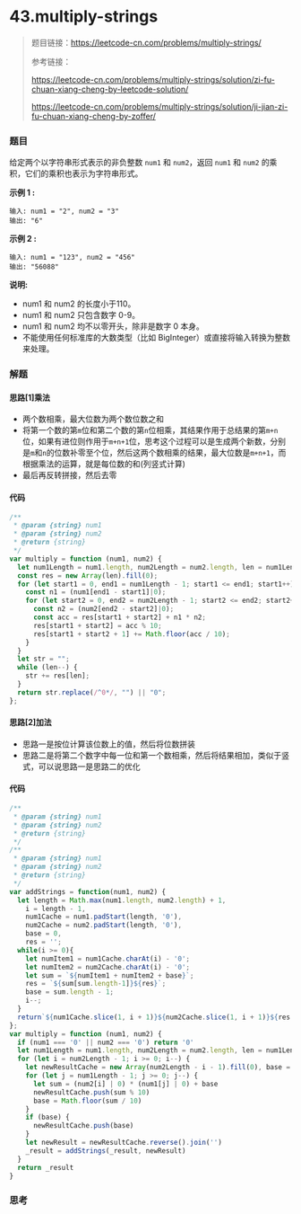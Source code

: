 # 43.multiply-strings

> 题目链接：https://leetcode-cn.com/problems/multiply-strings/
>
> 参考链接：
>
> https://leetcode-cn.com/problems/multiply-strings/solution/zi-fu-chuan-xiang-cheng-by-leetcode-solution/
>
> https://leetcode-cn.com/problems/multiply-strings/solution/ji-jian-zi-fu-chuan-xiang-cheng-by-zoffer/

### 题目

给定两个以字符串形式表示的非负整数 `num1` 和 `num2`，返回 `num1` 和 `num2` 的乘积，它们的乘积也表示为字符串形式。

**示例 1 :**

```
输入: num1 = "2", num2 = "3"
输出: "6"
```

**示例 2 :**

```
输入: num1 = "123", num2 = "456"
输出: "56088"
```

**说明:**

* num1 和 num2 的长度小于110。
* num1 和 num2 只包含数字 0-9。
* num1 和 num2 均不以零开头，除非是数字 0 本身。
* 不能使用任何标准库的大数类型（比如 BigInteger）或直接将输入转换为整数来处理。



### 解题

#### 思路[1]乘法

* 两个数相乘，最大位数为两个数位数之和
* 将第一个数的第`m`位和第二个数的第`n`位相乘，其结果作用于总结果的第`m+n`位，如果有进位则作用于`m+n+1`位，思考这个过程可以是生成两个新数，分别是`m`和`n`的位数补零至个位，然后这两个数相乘的结果，最大位数是`m+n+1`，而根据乘法的运算，就是每位数的和(列竖式计算)
* 最后再反转拼接，然后去零

#### 代码

```javascript
/**
 * @param {string} num1
 * @param {string} num2
 * @return {string}
 */
var multiply = function (num1, num2) {
  let num1Length = num1.length, num2Length = num2.length, len = num1Length + num2Length;
  const res = new Array(len).fill(0);
  for (let start1 = 0, end1 = num1Length - 1; start1 <= end1; start1++) {
    const n1 = (num1[end1 - start1]|0);
    for (let start2 = 0, end2 = num2Length - 1; start2 <= end2; start2++) {
      const n2 = (num2[end2 - start2]|0);
      const acc = res[start1 + start2] + n1 * n2;
      res[start1 + start2] = acc % 10;
      res[start1 + start2 + 1] += Math.floor(acc / 10);
    }
  }
  let str = "";
  while (len--) {
    str += res[len];
  }
  return str.replace(/^0*/, "") || "0";
};
```

#### 思路[2]加法

* 思路一是按位计算该位数上的值，然后将位数拼装
* 思路二是将第二个数字中每一位和第一个数相乘，然后将结果相加，类似于竖式，可以说思路一是思路二的优化

#### 代码

```javascript
/**
 * @param {string} num1
 * @param {string} num2
 * @return {string}
 */
/**
 * @param {string} num1
 * @param {string} num2
 * @return {string}
 */
var addStrings = function(num1, num2) {
  let length = Math.max(num1.length, num2.length) + 1,
    i = length - 1,   
    num1Cache = num1.padStart(length, '0'),
    num2Cache = num2.padStart(length, '0'),
    base = 0, 
    res = '';
  while(i >= 0){
    let numItem1 = num1Cache.charAt(i) - '0';
    let numItem2 = num2Cache.charAt(i) - '0';
    let sum = `${numItem1 + numItem2 + base}`;
    res = `${sum[sum.length-1]}${res}`;
    base = sum.length - 1;
    i--;
  }
  return`${num1Cache.slice(1, i + 1)}${num2Cache.slice(1, i + 1)}${res.replace(/^0+/, '') || '0'}`
};
var multiply = function (num1, num2) {
  if (num1 === '0' || num2 === '0') return '0'
  let num1Length = num1.length, num2Length = num2.length, len = num1Length + num2Length,_result = "0";
  for (let i = num2Length - 1; i >= 0; i--) {
    let newResultCache = new Array(num2Length - i - 1).fill(0), base = 0;
    for (let j = num1Length - 1; j >= 0; j--) {
      let sum = (num2[i] | 0) * (num1[j] | 0) + base
      newResultCache.push(sum % 10)
      base = Math.floor(sum / 10)
    }
    if (base) {
      newResultCache.push(base)
    }
    let newResult = newResultCache.reverse().join('')
    _result = addStrings(_result, newResult)
  }
  return _result
}
```



### 思考
